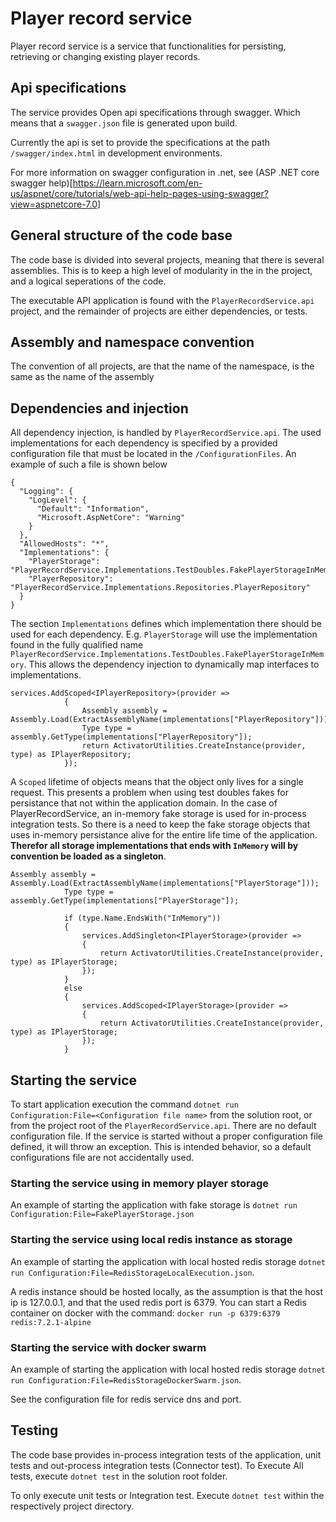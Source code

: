 # Player record service
  
Player record service is a service that functionalities for persisting, retrieving or
changing existing player records. 


## Api specifications
  
The service provides Open api specifications through swagger. Which means that a `swagger.json` file is
generated upon build.

Currently the api is set to provide the specifications at the path `/swagger/index.html` in development
environments.

For more information on swagger configuration in .net, see (ASP .NET core swagger help)[https://learn.microsoft.com/en-us/aspnet/core/tutorials/web-api-help-pages-using-swagger?view=aspnetcore-7.0]

## General structure of the code base

The code base is divided into several projects, meaning that there is several assemblies. This is to keep a high level of
modularity in the in the project, and a logical seperations of the code.
  
The executable API application is found with the `PlayerRecordService.api` project, and the remainder of projects
are either dependencies, or tests.

## Assembly and namespace convention
The  convention of all projects, are that the name of the namespace, is the same as the name of the assembly

## Dependencies and injection
All dependency injection, is handled by  `PlayerRecordService.api`.
The used implementations for each dependency is specified by a provided configuration
file that must be located in the `/ConfigurationFiles`. An example of such a file is shown below  
  
```
{
  "Logging": {
    "LogLevel": {
      "Default": "Information",
      "Microsoft.AspNetCore": "Warning"
    }
  },
  "AllowedHosts": "*",
  "Implementations": {
    "PlayerStorage": "PlayerRecordService.Implementations.TestDoubles.FakePlayerStorageInMemory",
    "PlayerRepository": "PlayerRecordService.Implementations.Repositories.PlayerRepository"
  }
}

```
The section `Implementations` defines which implementation there should be used for each dependency.
E.g. `PlayerStorage` will use the implementation found in the fully qualified name `PlayerRecordService.Implementations.TestDoubles.FakePlayerStorageInMemory`.
This allows the dependency injection to dynamically map interfaces to implementations. 
```
services.AddScoped<IPlayerRepository>(provider =>
            {
                Assembly assembly = Assembly.Load(ExtractAssemblyName(implementations["PlayerRepository"]));
                Type type = assembly.GetType(implementations["PlayerRepository"]);
                return ActivatorUtilities.CreateInstance(provider, type) as IPlayerRepository;
            });
```
A `Scoped` lifetime of objects means that the object only lives for a single request. This presents a problem when using test doubles
fakes for persistance that not within the application domain. In the case of PlayerRecordService, an in-memory fake storage is used for in-process integration tests. So there is a 
need to keep the fake storage objects that uses in-memory persistance alive for the entire life time of the application. **Therefor all storage implementations  that ends with `InMemory` will by convention be loaded as a singleton**.
```
Assembly assembly = Assembly.Load(ExtractAssemblyName(implementations["PlayerStorage"]));
            Type type = assembly.GetType(implementations["PlayerStorage"]);

            if (type.Name.EndsWith("InMemory"))
            {
                services.AddSingleton<IPlayerStorage>(provider =>
                {
                    return ActivatorUtilities.CreateInstance(provider, type) as IPlayerStorage;
                });
            }
            else
            {
                services.AddScoped<IPlayerStorage>(provider =>
                {
                    return ActivatorUtilities.CreateInstance(provider, type) as IPlayerStorage;
                });
            }
```

## Starting the service
To start application execution the command `dotnet run Configuration:File=<Configuration file name>` from
the solution root, or from the project root of the `PlayerRecordService.api`.
There are no default configuration file. If the service is started without a proper configuration file defined,
it will throw an exception. This is intended behavior, so a default configurations file are not accidentally used.

### Starting the service using in memory player storage
An example of starting the application with fake storage is `dotnet run Configuration:File=FakePlayerStorage.json`

### Starting the service using local redis instance as storage
An example of starting the application with local hosted redis storage `dotnet run Configuration:File=RedisStorageLocalExecution.json`.

A redis instance should be hosted locally, as  the assumption is that the host ip is 127.0.0.1, and that the used redis port is
6379. You can start a Redis container on docker with the command:  ```docker run -p 6379:6379  redis:7.2.1-alpine```

### Starting the service with docker swarm
An example of starting the application with local hosted redis storage `dotnet run Configuration:File=RedisStorageDockerSwarm.json`.

See the configuration file for redis service dns and port.

## Testing
The code base provides in-process integration tests of the application, unit tests and out-process integration
tests (Connector test).
To Execute All tests, execute `dotnet test` in the solution root folder.

To only execute unit tests or Integration test. Execute `dotnet test` within the respectively project directory. 

